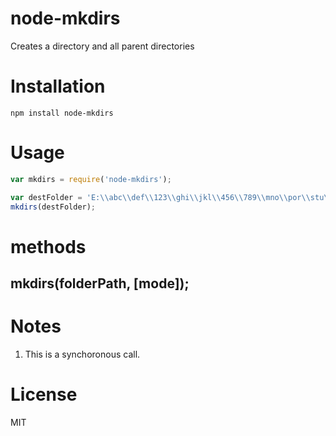 # node-mkdirs
Creates a directory and all parent directories

# Installation

    npm install node-mkdirs

# Usage

```js
var mkdirs = require('node-mkdirs');

var destFolder = 'E:\\abc\\def\\123\\ghi\\jkl\\456\\789\\mno\\por\\stu\\vwx\\yz\\';
mkdirs(destFolder);
```

# methods

## mkdirs(folderPath, [mode]);

# Notes

1. This is a synchoronous call.

# License

MIT